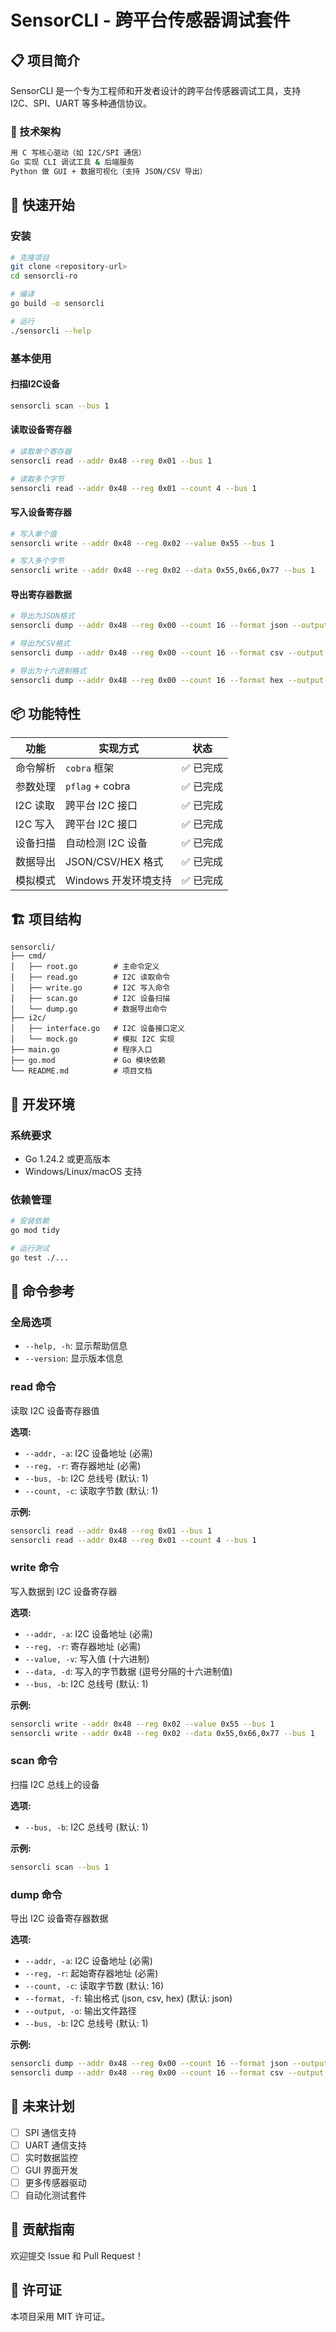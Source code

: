 # SensorCLI - 跨平台传感器调试套件

## 📋 项目简介

SensorCLI 是一个专为工程师和开发者设计的跨平台传感器调试工具，支持 I2C、SPI、UART 等多种通信协议。

### 🎯 技术架构

```sh
用 C 写核心驱动（如 I2C/SPI 通信）
Go 实现 CLI 调试工具 & 后端服务
Python 做 GUI + 数据可视化（支持 JSON/CSV 导出）
```

## 🚀 快速开始

### 安装

```bash
# 克隆项目
git clone <repository-url>
cd sensorcli-ro

# 编译
go build -o sensorcli

# 运行
./sensorcli --help
```

### 基本使用

#### 扫描I2C设备
```bash
sensorcli scan --bus 1
```

#### 读取设备寄存器
```bash
# 读取单个寄存器
sensorcli read --addr 0x48 --reg 0x01 --bus 1

# 读取多个字节
sensorcli read --addr 0x48 --reg 0x01 --count 4 --bus 1
```

#### 写入设备寄存器
```bash
# 写入单个值
sensorcli write --addr 0x48 --reg 0x02 --value 0x55 --bus 1

# 写入多个字节
sensorcli write --addr 0x48 --reg 0x02 --data 0x55,0x66,0x77 --bus 1
```

#### 导出寄存器数据
```bash
# 导出为JSON格式
sensorcli dump --addr 0x48 --reg 0x00 --count 16 --format json --output data.json

# 导出为CSV格式
sensorcli dump --addr 0x48 --reg 0x00 --count 16 --format csv --output data.csv

# 导出为十六进制格式
sensorcli dump --addr 0x48 --reg 0x00 --count 16 --format hex --output data.txt
```

## 📦 功能特性

| 功能 | 实现方式 | 状态 |
|------|----------|------|
| 命令解析 | `cobra` 框架 | ✅ 已完成 |
| 参数处理 | `pflag` + cobra | ✅ 已完成 |
| I2C 读取 | 跨平台 I2C 接口 | ✅ 已完成 |
| I2C 写入 | 跨平台 I2C 接口 | ✅ 已完成 |
| 设备扫描 | 自动检测 I2C 设备 | ✅ 已完成 |
| 数据导出 | JSON/CSV/HEX 格式 | ✅ 已完成 |
| 模拟模式 | Windows 开发环境支持 | ✅ 已完成 |

## 🏗️ 项目结构

```
sensorcli/
├── cmd/
│   ├── root.go        # 主命令定义
│   ├── read.go        # I2C 读取命令
│   ├── write.go       # I2C 写入命令
│   ├── scan.go        # I2C 设备扫描
│   └── dump.go        # 数据导出命令
├── i2c/
│   ├── interface.go   # I2C 设备接口定义
│   └── mock.go        # 模拟 I2C 实现
├── main.go            # 程序入口
├── go.mod             # Go 模块依赖
└── README.md          # 项目文档
```

## 🔧 开发环境

### 系统要求
- Go 1.24.2 或更高版本
- Windows/Linux/macOS 支持

### 依赖管理
```bash
# 安装依赖
go mod tidy

# 运行测试
go test ./...
```

## 📝 命令参考

### 全局选项
- `--help, -h`: 显示帮助信息
- `--version`: 显示版本信息

### read 命令
读取 I2C 设备寄存器值

**选项:**
- `--addr, -a`: I2C 设备地址 (必需)
- `--reg, -r`: 寄存器地址 (必需)
- `--bus, -b`: I2C 总线号 (默认: 1)
- `--count, -c`: 读取字节数 (默认: 1)

**示例:**
```bash
sensorcli read --addr 0x48 --reg 0x01 --bus 1
sensorcli read --addr 0x48 --reg 0x01 --count 4 --bus 1
```

### write 命令
写入数据到 I2C 设备寄存器

**选项:**
- `--addr, -a`: I2C 设备地址 (必需)
- `--reg, -r`: 寄存器地址 (必需)
- `--value, -v`: 写入值 (十六进制)
- `--data, -d`: 写入的字节数据 (逗号分隔的十六进制值)
- `--bus, -b`: I2C 总线号 (默认: 1)

**示例:**
```bash
sensorcli write --addr 0x48 --reg 0x02 --value 0x55 --bus 1
sensorcli write --addr 0x48 --reg 0x02 --data 0x55,0x66,0x77 --bus 1
```

### scan 命令
扫描 I2C 总线上的设备

**选项:**
- `--bus, -b`: I2C 总线号 (默认: 1)

**示例:**
```bash
sensorcli scan --bus 1
```

### dump 命令
导出 I2C 设备寄存器数据

**选项:**
- `--addr, -a`: I2C 设备地址 (必需)
- `--reg, -r`: 起始寄存器地址 (必需)
- `--count, -c`: 读取字节数 (默认: 16)
- `--format, -f`: 输出格式 (json, csv, hex) (默认: json)
- `--output, -o`: 输出文件路径
- `--bus, -b`: I2C 总线号 (默认: 1)

**示例:**
```bash
sensorcli dump --addr 0x48 --reg 0x00 --count 16 --format json --output data.json
sensorcli dump --addr 0x48 --reg 0x00 --count 16 --format csv --output data.csv
```

## 🔮 未来计划

- [ ] SPI 通信支持
- [ ] UART 通信支持
- [ ] 实时数据监控
- [ ] GUI 界面开发
- [ ] 更多传感器驱动
- [ ] 自动化测试套件

## 🤝 贡献指南

欢迎提交 Issue 和 Pull Request！

## 📄 许可证

本项目采用 MIT 许可证。
